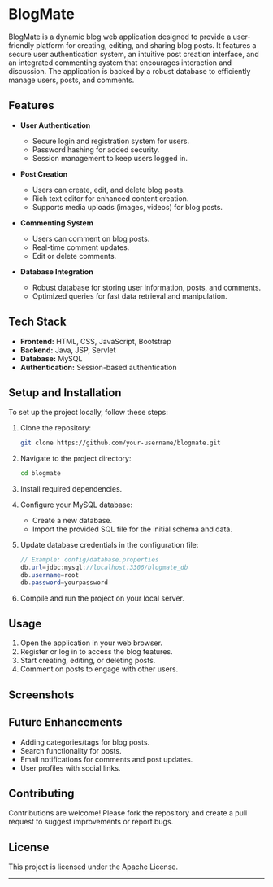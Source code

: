 
# BlogMate

BlogMate is a dynamic blog web application designed to provide a user-friendly platform for creating, editing, and sharing blog posts. It features a secure user authentication system, an intuitive post creation interface, and an integrated commenting system that encourages interaction and discussion. The application is backed by a robust database to efficiently manage users, posts, and comments.

## Features

- **User Authentication**
  - Secure login and registration system for users.
  - Password hashing for added security.
  - Session management to keep users logged in.

- **Post Creation**
  - Users can create, edit, and delete blog posts.
  - Rich text editor for enhanced content creation.
  - Supports media uploads (images, videos) for blog posts.

- **Commenting System**
  - Users can comment on blog posts.
  - Real-time comment updates.
  - Edit or delete comments.

- **Database Integration**
  - Robust database for storing user information, posts, and comments.
  - Optimized queries for fast data retrieval and manipulation.

## Tech Stack

- **Frontend:** HTML, CSS, JavaScript, Bootstrap
- **Backend:** Java, JSP, Servlet
- **Database:** MySQL
- **Authentication:** Session-based authentication

## Setup and Installation

To set up the project locally, follow these steps:

1. Clone the repository:

    ```bash
    git clone https://github.com/your-username/blogmate.git
    ```

2. Navigate to the project directory:

    ```bash
    cd blogmate
    ```

3. Install required dependencies.

4. Configure your MySQL database:
    - Create a new database.
    - Import the provided SQL file for the initial schema and data.

5. Update database credentials in the configuration file:

    ```java
    // Example: config/database.properties
    db.url=jdbc:mysql://localhost:3306/blogmate_db
    db.username=root
    db.password=yourpassword
    ```

6. Compile and run the project on your local server.

## Usage

1. Open the application in your web browser.
2. Register or log in to access the blog features.
3. Start creating, editing, or deleting posts.
4. Comment on posts to engage with other users.

## Screenshots



## Future Enhancements

- Adding categories/tags for blog posts.
- Search functionality for posts.
- Email notifications for comments and post updates.
- User profiles with social links.

## Contributing

Contributions are welcome! Please fork the repository and create a pull request to suggest improvements or report bugs.

## License

This project is licensed under the Apache License.

---

